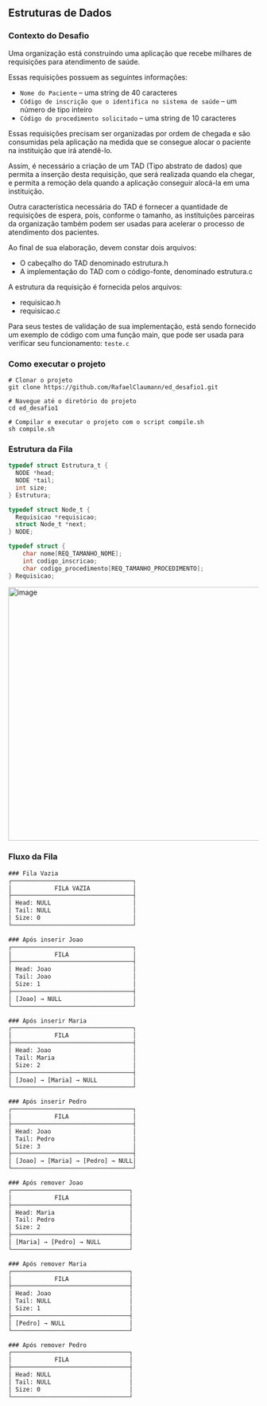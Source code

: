## Estruturas de Dados

### Contexto do Desafio
Uma organização está construindo uma aplicação que recebe milhares de requisições para atendimento de saúde.

Essas requisições possuem as seguintes informações:

- `Nome do Paciente` – uma string de 40 caracteres
- `Código de inscrição que o identifica no sistema de saúde` – um número de tipo inteiro
- `Código do procedimento solicitado` – uma string de 10 caracteres

Essas requisições precisam ser organizadas por ordem de chegada e são consumidas pela aplicação na medida que se consegue alocar o paciente na instituição que irá atendê-lo.

Assim, é necessário a criação de um TAD (Tipo abstrato de dados) que permita a inserção desta requisição, que será realizada quando ela chegar, e permita a remoção dela quando a aplicação conseguir alocá-la em uma instituição.

Outra característica necessária do TAD é fornecer a quantidade de requisições de espera, pois, conforme o tamanho, as instituições parceiras da organização também podem ser usadas para acelerar o processo de atendimento dos pacientes.

Ao final de sua elaboração, devem constar dois arquivos:
- O cabeçalho do TAD denominado estrutura.h
- A implementação do TAD com o código-fonte, denominado estrutura.c

A estrutura da requisição é fornecida pelos arquivos:
- requisicao.h
- requisicao.c

Para seus testes de validação de sua implementação, está sendo fornecido um exemplo de código com uma função main, que pode ser usada para verificar seu funcionamento: `teste.c`

### Como executar o projeto

```shell
# Clonar o projeto
git clone https://github.com/RafaelClaumann/ed_desafio1.git

# Navegue até o diretório do projeto
cd ed_desafio1

# Compilar e executar o projeto com o script compile.sh
sh compile.sh

```

### Estrutura da Fila
``` C
typedef struct Estrutura_t {
  NODE *head;
  NODE *tail;
  int size;
} Estrutura;

typedef struct Node_t {
  Requisicao *requisicao;
  struct Node_t *next;
} NODE;

typedef struct {
    char nome[REQ_TAMANHO_NOME];
    int codigo_inscricao;
    char codigo_procedimento[REQ_TAMANHO_PROCEDIMENTO];
} Requisicao;
```

<img width="958" height="509" alt="image" src="https://github.com/user-attachments/assets/ff92ffaa-924c-4425-8311-344e098bed81" />

### Fluxo da Fila

``` txt
### Fila Vazia
┌──────────────────────────────────┐
│            FILA VAZIA            │
├──────────────────────────────────┤
│ Head: NULL                       │
│ Tail: NULL                       │  
│ Size: 0                          │
└──────────────────────────────────┘

### Após inserir Joao
┌──────────────────────────────────┐
│            FILA                  │
├──────────────────────────────────┤
│ Head: Joao                       │
│ Tail: Joao                       │
│ Size: 1                          │
├──────────────────────────────────┤
│ [Joao] → NULL                    │
└──────────────────────────────────┘

### Após inserir Maria
┌──────────────────────────────────┐
│            FILA                  │
├──────────────────────────────────┤
│ Head: Joao                       │
│ Tail: Maria                      │
│ Size: 2                          │
├──────────────────────────────────┤
│ [Joao] → [Maria] → NULL          │
└──────────────────────────────────┘

### Após inserir Pedro
┌──────────────────────────────────┐
│            FILA                  │
├──────────────────────────────────┤
│ Head: Joao                       │
│ Tail: Pedro                      │
│ Size: 3                          │
├──────────────────────────────────┤
│ [Joao] → [Maria] → [Pedro] → NULL│
└──────────────────────────────────┘

### Após remover Joao
┌─────────────────────────────────┐
│            FILA                 │
├─────────────────────────────────┤
│ Head: Maria                     │
│ Tail: Pedro                     │
│ Size: 2                         │
├─────────────────────────────────┤
│ [Maria] → [Pedro] → NULL        │
└─────────────────────────────────┘

### Após remover Maria
┌─────────────────────────────────┐
│            FILA                 │
├─────────────────────────────────┤
│ Head: Joao                      │
│ Tail: NULL                      │
│ Size: 1                         │
├─────────────────────────────────┤
│ [Pedro] → NULL                  │
└─────────────────────────────────┘

### Após remover Pedro
┌─────────────────────────────────┐
│            FILA                 │
├─────────────────────────────────┤
│ Head: NULL                      │
│ Tail: NULL                      │  
│ Size: 0                         │
└─────────────────────────────────┘
```
